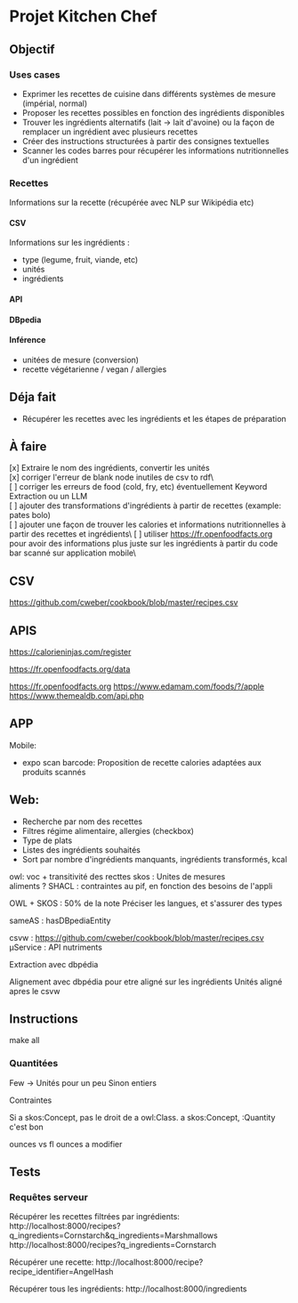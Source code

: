 # Projet Kitchen Chef

## Objectif

### Uses cases
- Exprimer les recettes de cuisine dans différents systèmes de mesure (impérial, normal)
- Proposer les recettes possibles en fonction des ingrédients disponibles
- Trouver les ingrédients alternatifs (lait → lait d'avoine) ou la façon de remplacer un ingrédient avec plusieurs recettes
- Créer des instructions structurées à partir des consignes textuelles
- Scanner les codes barres pour récupérer les informations nutritionnelles d'un ingrédient
###  Recettes

Informations sur la recette (récupérée avec NLP sur Wikipédia etc)

#### CSV
Informations sur les ingrédients :
- type (legume, fruit, viande, etc)
- unités
- ingrédients

#### API

#### DBpedia

#### Inférence

- unitées de mesure (conversion)
- recette végétarienne / vegan / allergies

## Déja fait
- Récupérer les recettes avec les ingrédients et les étapes de préparation
## À faire
[x] Extraire le nom des ingrédients, convertir les unités\
[x] corriger l'erreur de blank node inutiles de csv to rdf\  
[ ] corriger les erreurs de food (cold, fry, etc) éventuellement Keyword Extraction ou un LLM\
[ ] ajouter des transformations d'ingrédients à partir de recettes (example: pates bolo)\
[ ] ajouter une façon de trouver les calories et informations nutritionnelles à partir des recettes et ingrédients\ 
[ ] utiliser https://fr.openfoodfacts.org pour avoir des informations plus juste sur les ingrédients à partir du code bar scanné sur application mobile\


## CSV
https://github.com/cweber/cookbook/blob/master/recipes.csv
## APIS

https://calorieninjas.com/register

https://fr.openfoodfacts.org/data

https://fr.openfoodfacts.org
https://www.edamam.com/foods/?/apple
https://www.themealdb.com/api.php

## APP

Mobile:
- expo scan barcode:
Proposition de recette
calories adaptées aux produits scannés

## Web:
- Recherche par nom des recettes
- Filtres régime alimentaire, allergies (checkbox)
- Type de plats
- Listes des ingrédients souhaités
- Sort par nombre d'ingrédients manquants, ingrédients transformés, kcal

owl:
voc + transitivité des recttes
skos : Unites de mesures \
    aliments ?
SHACL : contraintes au pif, en fonction des besoins de l'appli

OWL + SKOS : 50% de la note
Préciser les langues, et s'assurer des types

sameAS : hasDBpediaEntity

csvw : https://github.com/cweber/cookbook/blob/master/recipes.csv
µService : API nutriments

Extraction avec dbpédia

Alignement avec dbpédia pour etre aligné sur les ingrédients
Unités aligné apres le csvw

## Instructions 

make all


### Quantitées

Few -> Unités pour un peu
Sinon entiers

Contraintes

Si a skos:Concept, pas le droit de a owl:Class. a skos:Concept, :Quantity c'est bon

ounces vs fl ounces a modifier 



## Tests
### Requêtes serveur

Récupérer les recettes filtrées par ingrédients:
http://localhost:8000/recipes?q_ingredients=Cornstarch&q_ingredients=Marshmallows
http://localhost:8000/recipes?q_ingredients=Cornstarch

Récupérer une recette:
http://localhost:8000/recipe?recipe_identifier=AngelHash

Récupérer tous les ingrédients:
http://localhost:8000/ingredients
